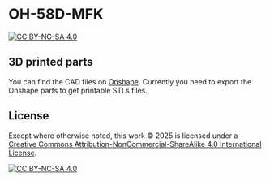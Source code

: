 # OH-58D-MFK

[![CC BY-NC-SA 4.0][cc-by-nc-sa-shield]][cc-by-nc-sa]

## 3D printed parts

You can find the CAD files on [Onshape](https://cad.onshape.com/documents/6787d83c44a91f8cde39e86e/w/96151ec904b149525745d522/e/fceb9b6b394f6e8ffc93c401). Currently you need to export the Onshape parts to get printable STLs files.

## License

Except where otherwise noted, this work © 2025 is licensed under a [Creative Commons Attribution-NonCommercial-ShareAlike 4.0 International License][cc-by-nc-sa].


[![CC BY-NC-SA 4.0][cc-by-nc-sa-image]][cc-by-nc-sa]


[cc-by-nc-sa]: http://creativecommons.org/licenses/by-nc-sa/4.0/
[cc-by-nc-sa-image]: https://licensebuttons.net/l/by-nc-sa/4.0/88x31.png
[cc-by-nc-sa-shield]: https://img.shields.io/badge/License-CC%20BY--NC--SA%204.0-lightgrey.svg